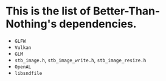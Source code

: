# This is the list of Better-Than-Nothing's dependencies.

- `GLFW`
- `Vulkan`
- `GLM`
- `stb_image.h`, `stb_image_write.h`, `stb_image_resize.h`
- `OpenAL`
- `libsndfile`
